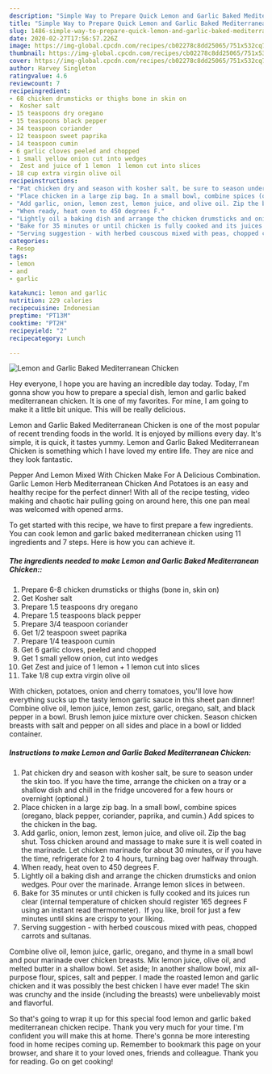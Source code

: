 ```yaml
---
description: "Simple Way to Prepare Quick Lemon and Garlic Baked Mediterranean Chicken"
title: "Simple Way to Prepare Quick Lemon and Garlic Baked Mediterranean Chicken"
slug: 1486-simple-way-to-prepare-quick-lemon-and-garlic-baked-mediterranean-chicken
date: 2020-02-27T17:56:57.226Z
image: https://img-global.cpcdn.com/recipes/cb02278c8dd25065/751x532cq70/lemon-and-garlic-baked-mediterranean-chicken-recipe-main-photo.jpg
thumbnail: https://img-global.cpcdn.com/recipes/cb02278c8dd25065/751x532cq70/lemon-and-garlic-baked-mediterranean-chicken-recipe-main-photo.jpg
cover: https://img-global.cpcdn.com/recipes/cb02278c8dd25065/751x532cq70/lemon-and-garlic-baked-mediterranean-chicken-recipe-main-photo.jpg
author: Harvey Singleton
ratingvalue: 4.6
reviewcount: 7
recipeingredient:
- 68 chicken drumsticks or thighs bone in skin on
-  Kosher salt
- 15 teaspoons dry oregano
- 15 teaspoons black pepper
- 34 teaspoon coriander
- 12 teaspoon sweet paprika
- 14 teaspoon cumin
- 6 garlic cloves peeled and chopped
- 1 small yellow onion cut into wedges
-  Zest and juice of 1 lemon  1 lemon cut into slices
- 18 cup extra virgin olive oil
recipeinstructions:
- "Pat chicken dry and season with kosher salt, be sure to season under the skin too. If you have the time, arrange the chicken on a tray or a shallow dish and chill in the fridge uncovered for a few hours or overnight (optional.)"
- "Place chicken in a large zip bag. In a small bowl, combine spices (oregano, black pepper, coriander, paprika, and cumin.) Add spices to the chicken in the bag."
- "Add garlic, onion, lemon zest, lemon juice, and olive oil. Zip the bag shut. Toss chicken around and massage to make sure it is well coated in the marinade. Let chicken marinade for about 30 minutes, or if you have the time, refrigerate for 2 to 4 hours, turning bag over halfway through."
- "When ready, heat oven to 450 degrees F."
- "Lightly oil a baking dish and arrange the chicken drumsticks and onion wedges. Pour over the marinade. Arrange lemon slices in between."
- "Bake for 35 minutes or until chicken is fully cooked and its juices run clear (internal temperature of chicken should register 165 degrees F using an instant read thermometer).  If you like, broil for just a few minutes until skins are crispy to your liking."
- "Serving suggestion - with herbed couscous mixed with peas, chopped carrots and sultanas."
categories:
- Resep
tags:
- lemon
- and
- garlic

katakunci: lemon and garlic
nutrition: 229 calories
recipecuisine: Indonesian
preptime: "PT13M"
cooktime: "PT2H"
recipeyield: "2"
recipecategory: Lunch

---
```



![Lemon and Garlic Baked Mediterranean Chicken](https://img-global.cpcdn.com/recipes/cb02278c8dd25065/751x532cq70/lemon-and-garlic-baked-mediterranean-chicken-recipe-main-photo.jpg)

Hey everyone, I hope you are having an incredible day today. Today, I'm gonna show you how to prepare a special dish, lemon and garlic baked mediterranean chicken. It is one of my favorites. For mine, I am going to make it a little bit unique. This will be really delicious.

Lemon and Garlic Baked Mediterranean Chicken is one of the most popular of recent trending foods in the world. It is enjoyed by millions every day. It's simple, it is quick, it tastes yummy. Lemon and Garlic Baked Mediterranean Chicken is something which I have loved my entire life. They are nice and they look fantastic.

Pepper And Lemon Mixed With Chicken Make For A Delicious Combination. Garlic Lemon Herb Mediterranean Chicken And Potatoes is an easy and healthy recipe for the perfect dinner! With all of the recipe testing, video making and chaotic hair pulling going on around here, this one pan meal was welcomed with opened arms.


To get started with this recipe, we have to first prepare a few ingredients. You can cook lemon and garlic baked mediterranean chicken using 11 ingredients and 7 steps. Here is how you can achieve it.

##### The ingredients needed to make Lemon and Garlic Baked Mediterranean Chicken::

1. Prepare 6-8 chicken drumsticks or thighs (bone in, skin on)
1. Get  Kosher salt
1. Prepare 1.5 teaspoons dry oregano
1. Prepare 1.5 teaspoons black pepper
1. Prepare 3/4 teaspoon coriander
1. Get 1/2 teaspoon sweet paprika
1. Prepare 1/4 teaspoon cumin
1. Get 6 garlic cloves, peeled and chopped
1. Get 1 small yellow onion, cut into wedges
1. Get  Zest and juice of 1 lemon + 1 lemon cut into slices
1. Take 1/8 cup extra virgin olive oil


With chicken, potatoes, onion and cherry tomatoes, you&#39;ll love how everything sucks up the tasty lemon garlic sauce in this sheet pan dinner! Combine olive oil, lemon juice, lemon zest, garlic, oregano, salt, and black pepper in a bowl. Brush lemon juice mixture over chicken. Season chicken breasts with salt and pepper on all sides and place in a bowl or lidded container. 

##### Instructions to make Lemon and Garlic Baked Mediterranean Chicken:

1. Pat chicken dry and season with kosher salt, be sure to season under the skin too. If you have the time, arrange the chicken on a tray or a shallow dish and chill in the fridge uncovered for a few hours or overnight (optional.)
1. Place chicken in a large zip bag. In a small bowl, combine spices (oregano, black pepper, coriander, paprika, and cumin.) Add spices to the chicken in the bag.
1. Add garlic, onion, lemon zest, lemon juice, and olive oil. Zip the bag shut. Toss chicken around and massage to make sure it is well coated in the marinade. Let chicken marinade for about 30 minutes, or if you have the time, refrigerate for 2 to 4 hours, turning bag over halfway through.
1. When ready, heat oven to 450 degrees F.
1. Lightly oil a baking dish and arrange the chicken drumsticks and onion wedges. Pour over the marinade. Arrange lemon slices in between.
1. Bake for 35 minutes or until chicken is fully cooked and its juices run clear (internal temperature of chicken should register 165 degrees F using an instant read thermometer).  If you like, broil for just a few minutes until skins are crispy to your liking.
1. Serving suggestion - with herbed couscous mixed with peas, chopped carrots and sultanas.


Combine olive oil, lemon juice, garlic, oregano, and thyme in a small bowl and pour marinade over chicken breasts. Mix lemon juice, olive oil, and melted butter in a shallow bowl. Set aside; In another shallow bowl, mix all-purpose flour, spices, salt and pepper. I made the roasted lemon and garlic chicken and it was possibly the best chicken I have ever made! The skin was crunchy and the inside (including the breasts) were unbelievably moist and flavorful. 

So that's going to wrap it up for this special food lemon and garlic baked mediterranean chicken recipe. Thank you very much for your time. I'm confident you will make this at home. There's gonna be more interesting food in home recipes coming up. Remember to bookmark this page on your browser, and share it to your loved ones, friends and colleague. Thank you for reading. Go on get cooking!
